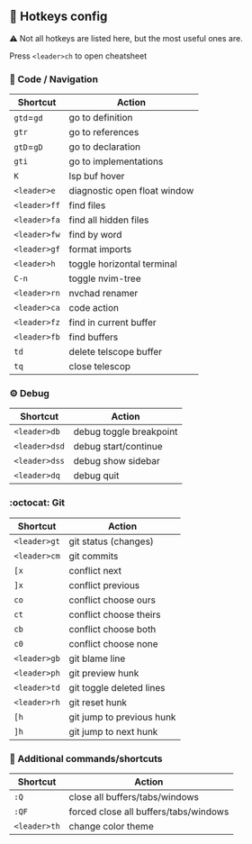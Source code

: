 ## :key: Hotkeys config
:warning: Not all hotkeys are listed here, but the most useful ones are.

Press `<leader>ch` to open cheatsheet

### :mag_right: Code / Navigation

| Shortcut     | Action                        |
|--------------|-------------------------------|
| `gtd`=`gd`   | go to definition              |
| `gtr`        | go to references              |
| `gtD`=`gD`   | go to declaration             |
| `gti`        | go to implementations         |
| `K`          | lsp buf hover                 |
| `<leader>e`  | diagnostic open float window  |
| `<leader>ff` | find files                    |
| `<leader>fa` | find all hidden files         |
| `<leader>fw` | find by word                  |
| `<leader>gf` | format imports                |
| `<leader>h`  | toggle horizontal terminal    |
| `C-n`        | toggle nvim-tree              |
| `<leader>rn` | nvchad renamer                |
| `<leader>ca` | code action                   |
| `<leader>fz` | find in current buffer        |
| `<leader>fb` | find buffers                  |
| `td`         | delete telscope buffer        |
| `tq`         | close telescop                |

### :gear: Debug

| Shortcut      | Action                        |
|---------------|-------------------------------|
| `<leader>db`  | debug toggle breakpoint       |
| `<leader>dsd` | debug start/continue          |
| `<leader>dss` | debug show sidebar            |
| `<leader>dq`  | debug quit                    |

### :octocat: Git

| Shortcut     | Action                        |
|--------------|-------------------------------|
| `<leader>gt` | git status (changes)          |
| `<leader>cm` | git commits                   |
| `[x`         | conflict next                 |
| `]x`         | conflict previous             |
| `co`         | conflict choose ours          |
| `ct`         | conflict choose theirs        |
| `cb`         | conflict choose both          |
| `c0`         | conflict choose none          |
| `<leader>gb` | git blame line                |
| `<leader>ph` | git preview hunk              |
| `<leader>td` | git toggle deleted lines      |
| `<leader>rh` | git reset hunk                |
| `[h`         | git jump to previous hunk     |
| `]h`         | git jump to next hunk         |

### :wrench: Additional commands/shortcuts

| Shortcut     | Action                                |
|--------------|---------------------------------------|
| `:Q`         | close all buffers/tabs/windows        |
| `:QF`        | forced close all buffers/tabs/windows |
| `<leader>th` | change color theme                    |

